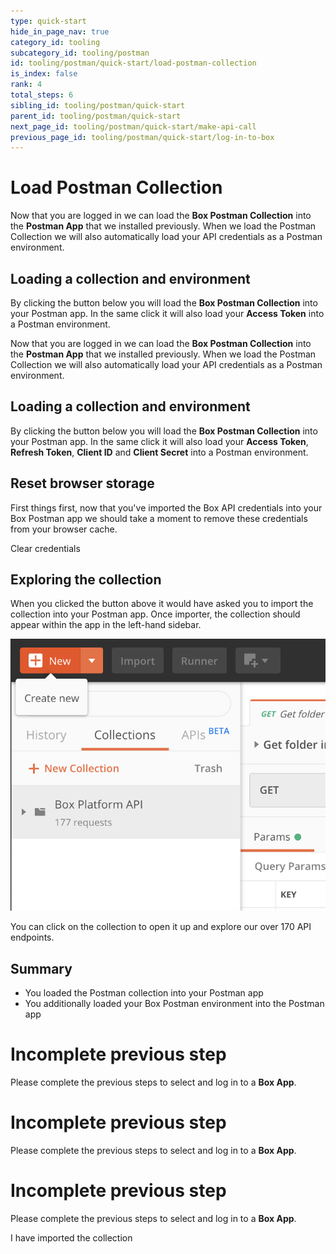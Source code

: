 ```yaml
---
type: quick-start
hide_in_page_nav: true
category_id: tooling
subcategory_id: tooling/postman
id: tooling/postman/quick-start/load-postman-collection
is_index: false
rank: 4
total_steps: 6
sibling_id: tooling/postman/quick-start
parent_id: tooling/postman/quick-start
next_page_id: tooling/postman/quick-start/make-api-call
previous_page_id: tooling/postman/quick-start/log-in-to-box
---
```


<!-- alex disable postman-postwoman -->

# Load Postman Collection

<LoggedIn>

Now that you are logged in we can load the **Box Postman Collection** into the
**Postman App** that we installed previously. When we load the Postman
Collection we will also automatically load your API credentials as a Postman
environment. 

## Loading a collection and environment

By clicking the button below you will load the **Box Postman
Collection** into your Postman app. In the same click it will also load your
**Access Token** into a Postman environment.

<Trigger option='postman_collection_downloaded' value='true'>

<Postman id='62d85bbca8bf7bd5a48b' >

</Postman>

</Trigger>

</LoggedIn>

<LoggedIn id='postman_credentials'>

Now that you are logged in we can load the **Box Postman Collection** into the
**Postman App** that we installed previously. When we load the Postman
Collection we will also automatically load your API credentials as a Postman
environment. 

## Loading a collection and environment

By clicking the button below you will load the **Box Postman
Collection** into your Postman app. In the same click it will also load your
**Access Token**, **Refresh Token**, **Client ID** and **Client Secret** into
a Postman environment.

<Trigger option='postman_collection_downloaded' value='true'>

<Postman id='62d85bbca8bf7bd5a48b' env='postman_credentials' >

</Postman>

</Trigger>

</LoggedIn>

<Choice option='postman_collection_downloaded' value='true' color='none'>

## Reset browser storage

First things first, now that you've imported the Box API credentials into your
Box Postman app we should take a moment to remove these credentials from your
browser cache.

<ResetButton id='postman,credentials'>Clear credentials

</ResetButton>

## Exploring the collection

When you clicked the button above it would have asked you to import the
collection into your Postman app. Once importer, the collection should appear
within the app in the left-hand sidebar.

<ImageFrame border center shadow>

![Box collection in Postman app](./collection-in-postman.png)

</ImageFrame>

You can click on the collection to open it up and explore our over 170 API
endpoints.

## Summary

* You loaded the Postman collection into your Postman app
* You additionally loaded your Box Postman environment into the Postman app

</Choice>

<Choice option='postman.app_type' value='use_box' color='none'>

<LoggedIn reverse>

<Message danger>

# Incomplete previous step

Please complete the previous steps to select and log in to a **Box App**.

</Message>

</LoggedIn>

</Choice>

<Choice option='postman.app_type' value='use_own' color='none'>

<LoggedIn id='postman_credentials' reverse>

<Message danger>

# Incomplete previous step

Please complete the previous steps to select and log in to a **Box App**.

</Message>

</LoggedIn>

</Choice>

<Choice option='postman.app_type' unset color='none'>

<LoggedIn id='postman_credentials' reverse>

<Message danger>

# Incomplete previous step

Please complete the previous steps to select and log in to a **Box App**.

</Message>

</LoggedIn>

</Choice>

<Observe option='postman_collection_downloaded' value='true'>

<Next>

I have imported the collection

</Next>

</Observe>
